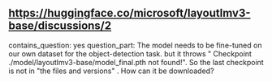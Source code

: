 ## https://huggingface.co/microsoft/layoutlmv3-base/discussions/2

contains_question: yes
question_part: The model needs to be fine-tuned on our own dataset for the object-detection task. but it throws " Checkpoint ./model/layoutlmv3-base/model_final.pth not found!". So the last checkpoint is not in "the files and versions" . How can it be downloaded?